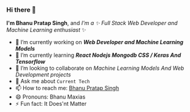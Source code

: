 ### Hi there 👋 

**I'm Bhanu Pratap Singh**, and _I'm a ✨ Full Stack Web Developer and Machine Learning enthusiast_ ✨ 

<!--
Here are some ideas to get you started:
-->
- 🔭 I’m currently working on ***Web Developer and Machine Learning Models***
- 🌱 I’m currently learning ***React Nodejs Mongodb CSS / Keras And Tensorflow***
- 👯 I’m looking to collaborate on *Machine Learning Models And Web Development projects*
- 💬 Ask me about ```Current Tech```
- 📫 How to reach me: [Bhanu Pratap Singh](https://www.linkedin.com/in/bhanu-pratap-singh-ba114b182/)
- 😄 Pronouns: Bhanu Maxias
- ⚡ Fun fact: It Does'nt Matter

